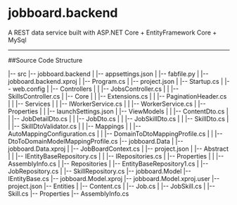 # jobboard.backend
A REST data service built with ASP.NET Core + EntityFramework Core + MySql

------
##Source Code Structure  

|-- src
    |-- jobboard.backend
    |   |-- appsettings.json
    |   |-- fabfile.py
    |   |-- jobboard.backend.xproj
    |   |-- Program.cs
    |   |-- project.json
    |   |-- Startup.cs
    |   |-- web.config
    |   |-- Controllers
    |   |   |-- JobsController.cs
    |   |   |-- SkillsController.cs
    |   |-- Core
    |   |   |-- Extensions.cs
    |   |   |-- PaginationHeader.cs
    |   |   |-- Services
    |   |       |-- IWorkerService.cs
    |   |       |-- WorkerService.cs
    |   |-- Properties
    |   |   |-- launchSettings.json
    |   |-- ViewModels
    |   |   |-- ContentDto.cs
    |   |   |-- JobDetailDto.cs
    |   |   |-- JobDto.cs
    |   |   |-- JobSkillDto.cs
    |   |   |-- SkillDto.cs
    |   |   |-- SkillDtoValidator.cs
    |   |   |-- Mappings
    |   |       |-- AutoMappingConfiguration.cs
    |   |       |-- DomainToDtoMappingProfile.cs
    |   |       |-- DtoToDomainModelMappingProfile.cs
    |-- jobboard.Data
    |   |-- jobboard.Data.xproj
    |   |-- JobBoardContext.cs
    |   |-- project.json
    |   |-- Abstract
    |   |   |-- IEntityBaseRepository.cs
    |   |   |-- IRepositories.cs
    |   |-- Properties
    |   |   |-- AssemblyInfo.cs
    |   |-- Repositories
    |       |-- EntityBaseRepository1.cs
    |       |-- JobRepository.cs
    |       |-- SkillRepository.cs
    |-- jobboard.Model
        |-- IEntityBase.cs
        |-- jobboard.Model.xproj
        |-- jobboard.Model.xproj.user
        |-- project.json
        |-- Entities
        |   |-- Content.cs
        |   |-- Job.cs
        |   |-- JobSkill.cs
        |   |-- Skill.cs
        |-- Properties
            |-- AssemblyInfo.cs

